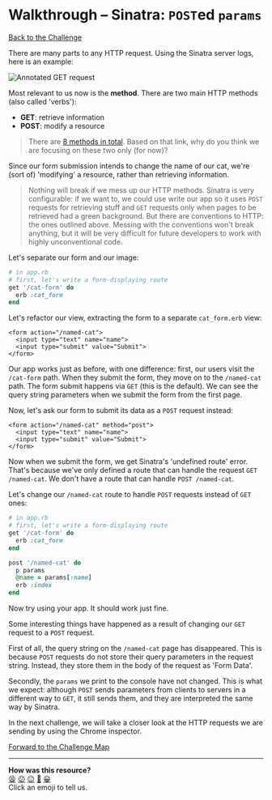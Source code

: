 # Walkthrough – Sinatra: `POST`ed `params`

[Back to the Challenge](../sinatra_posted_params.md)

There are many parts to any HTTP request. Using the Sinatra server logs, here is an example:

![Annotated `GET` request](../images/sinatra_get_request_annotated.jpg)

Most relevant to us now is the **method**. There are two main HTTP methods (also called 'verbs'):

- **GET**: retrieve information
- **POST**: modify a resource

> There are [8 methods in total](http://www.w3.org/Protocols/rfc2616/rfc2616-sec9.html). Based on that link, why do you think we are focusing on these two only (for now)?

Since our form submission intends to change the name of our cat, we're (sort of) 'modifying' a resource, rather than retrieving information.

> Nothing will break if we mess up our HTTP methods. Sinatra is very configurable: if we want to, we could use write our app so it uses `POST` requests for retrieving stuff and `GET` requests only when pages to be retrieved had a green background. But there are conventions to HTTP: the ones outlined above. Messing with the conventions won't break anything, but it will be very difficult for future developers to work with highly unconventional code.

Let's separate our form and our image:

```ruby
# in app.rb
# first, let's write a form-displaying route
get '/cat-form' do
  erb :cat_form
end
```

Let's refactor our view, extracting the form to a separate `cat_form.erb` view:

```erb
<form action="/named-cat">
  <input type="text" name="name">
  <input type="submit" value="Submit">
</form>
```

Our app works just as before, with one difference: first, our users visit the `/cat-form` path. When they submit the form, they move on to the `/named-cat` path. The form submit happens via `GET` (this is the default). We can see the query string parameters when we submit the form from the first page.

Now, let's ask our form to submit its data as a `POST` request instead:

```erb
<form action="/named-cat" method="post">
  <input type="text" name="name">
  <input type="submit" value="Submit">
</form>
```

Now when we submit the form, we get Sinatra's 'undefined route' error. That's because we've only defined a route that can handle the request `GET /named-cat`. We don't have a route that can handle `POST /named-cat`.

Let's change our `/named-cat` route to handle `POST` requests instead of `GET` ones:

```ruby
# in app.rb
# first, let's write a form-displaying route
get '/cat-form' do
  erb :cat_form
end

post '/named-cat' do
  p params
  @name = params[:name]
  erb :index
end
```
Now try using your app. It should work just fine.

Some interesting things have happened as a result of changing our `GET` request to a `POST` request.

First of all, the query string on the `/named-cat` page has disappeared. This is because `POST` requests do not store their query parameters in the request string. Instead, they store them in the body of the request as 'Form Data'.

Secondly, the `params` we print to the console have not changed. This is what we expect: although `POST` sends parameters from clients to servers in a different way to `GET`, it still sends them, and they are interpreted the same way by Sinatra.

In the next challenge, we will take a closer look at the HTTP requests we are sending by using the Chrome inspector.

[Forward to the Challenge Map](../README.md)

<!-- BEGIN GENERATED SECTION DO NOT EDIT -->

---

**How was this resource?**  
[😫](https://airtable.com/shrUJ3t7KLMqVRFKR?prefill_Repository=course&prefill_File=intro_to_the_web/walkthroughs/sinatra_posted_params.md&prefill_Sentiment=😫) [😕](https://airtable.com/shrUJ3t7KLMqVRFKR?prefill_Repository=course&prefill_File=intro_to_the_web/walkthroughs/sinatra_posted_params.md&prefill_Sentiment=😕) [😐](https://airtable.com/shrUJ3t7KLMqVRFKR?prefill_Repository=course&prefill_File=intro_to_the_web/walkthroughs/sinatra_posted_params.md&prefill_Sentiment=😐) [🙂](https://airtable.com/shrUJ3t7KLMqVRFKR?prefill_Repository=course&prefill_File=intro_to_the_web/walkthroughs/sinatra_posted_params.md&prefill_Sentiment=🙂) [😀](https://airtable.com/shrUJ3t7KLMqVRFKR?prefill_Repository=course&prefill_File=intro_to_the_web/walkthroughs/sinatra_posted_params.md&prefill_Sentiment=😀)  
Click an emoji to tell us.

<!-- END GENERATED SECTION DO NOT EDIT -->
